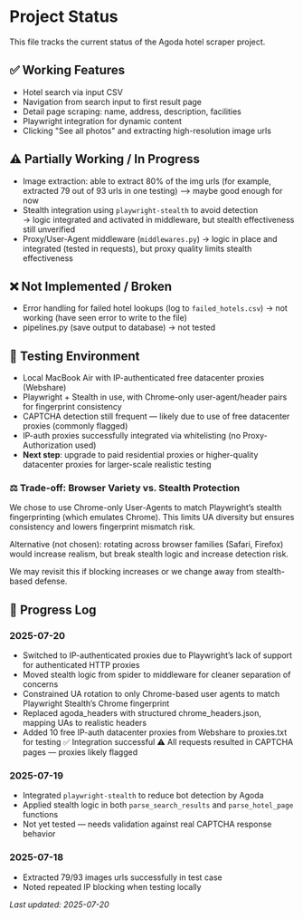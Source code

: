 # Project Status

This file tracks the current status of the Agoda hotel scraper project.


## ✅ Working Features

- Hotel search via input CSV
- Navigation from search input to first result page
- Detail page scraping: name, address, description, facilities
- Playwright integration for dynamic content
- Clicking "See all photos" and extracting high-resolution image urls


## ⚠️ Partially Working / In Progress

- Image extraction: able to extract 80% of the img urls (for example, extracted 79 out of 93 urls in one testing) 
    --> maybe good enough for now
- Stealth integration using `playwright-stealth` to avoid detection  
    → logic integrated and activated in middleware, but stealth effectiveness still unverified
- Proxy/User-Agent middleware (`middlewares.py`)
    → logic in place and integrated (tested in requests), but proxy quality limits stealth effectiveness


## ❌ Not Implemented / Broken

- Error handling for failed hotel lookups (log to `failed_hotels.csv`)
    → not working (have seen error to write to the file)
- pipelines.py (save output to database)
    → not tested


## 🧪 Testing Environment

- Local MacBook Air with IP-authenticated free datacenter proxies (Webshare)
- Playwright + Stealth in use, with Chrome-only user-agent/header pairs for fingerprint consistency
- CAPTCHA detection still frequent — likely due to use of free datacenter proxies (commonly flagged)
- IP-auth proxies successfully integrated via whitelisting (no Proxy-Authorization used)
- **Next step**: upgrade to paid residential proxies or higher-quality datacenter proxies for larger-scale realistic testing


### ⚖️ Trade-off: Browser Variety vs. Stealth Protection
We chose to use Chrome-only User-Agents to match Playwright’s stealth fingerprinting (which emulates Chrome). This limits UA diversity but ensures consistency and lowers fingerprint mismatch risk.

Alternative (not chosen): rotating across browser families (Safari, Firefox) would increase realism, but break stealth logic and increase detection risk.

We may revisit this if blocking increases or we change away from stealth-based defense.


## 📅 Progress Log

### 2025-07-20
- Switched to IP-authenticated proxies due to Playwright’s lack of support for authenticated HTTP proxies
- Moved stealth logic from spider to middleware for cleaner separation of concerns
- Constrained UA rotation to only Chrome-based user agents to match Playwright Stealth’s Chrome fingerprint
- Replaced agoda_headers with structured chrome_headers.json, mapping UAs to realistic headers
- Added 10 free IP-auth datacenter proxies from Webshare to proxies.txt for testing
    ✅ Integration successful
    ⚠️ All requests resulted in CAPTCHA pages — proxies likely flagged

### 2025-07-19
- Integrated `playwright-stealth` to reduce bot detection by Agoda
- Applied stealth logic in both `parse_search_results` and `parse_hotel_page` functions
- Not yet tested — needs validation against real CAPTCHA response behavior

### 2025-07-18
- Extracted 79/93 images urls successfully in test case
- Noted repeated IP blocking when testing locally

_Last updated: 2025-07-20_
